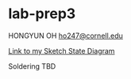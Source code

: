 # lab-prep3

HONGYUN OH
ho247@cornell.edu

[Link to my Sketch State Diagram](https://github.com/contactkoh/lab-prep3/blob/master/prelab3.pdf)

Soldering  TBD 
